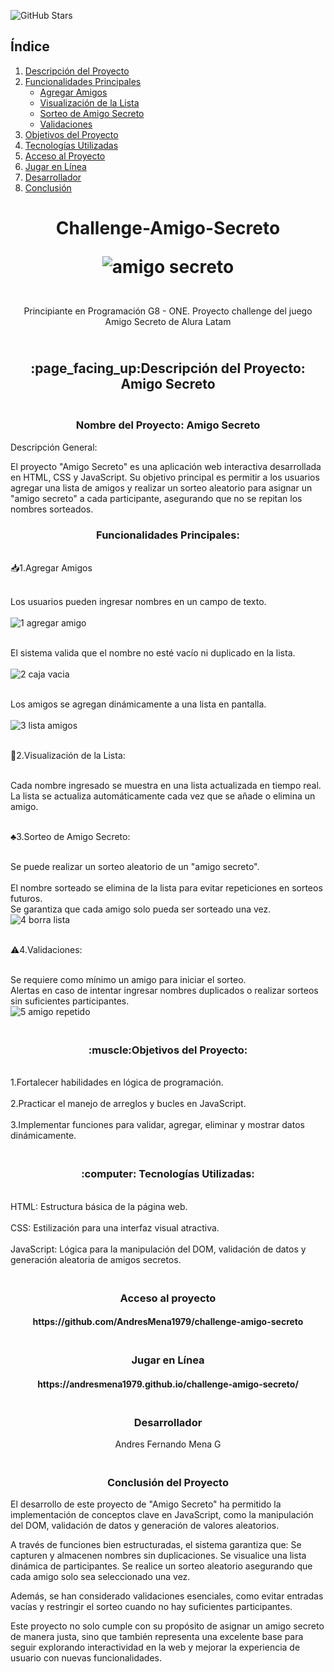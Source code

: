 ![GitHub Stars](https://img.shields.io/github/stars/AndresMena1979/challenge-amigo-secreto?style=social)

## Índice

1. [Descripción del Proyecto](#descripcion-del-proyecto)
2. [Funcionalidades Principales](#funcionalidades-principales)
   - [Agregar Amigos](#agregar-amigos)
   - [Visualización de la Lista](#visualizacion-de-la-lista)
   - [Sorteo de Amigo Secreto](#sorteo-de-amigo-secreto)
   - [Validaciones](#validaciones)
3. [Objetivos del Proyecto](##objetivos-del-proyecto)
4. [Tecnologías Utilizadas](#tecnologias-utilizadas)
5. [Acceso al Proyecto](#acceso-al-proyecto)
6. [Jugar en Línea](#jugar-en-linea)
7. [Desarrollador](#desarrollador)
8. [Conclusión](#conclusion)


<h1 align="center"<br> Challenge-Amigo-Secreto</br> 
  
   ![amigo secreto](https://github.com/user-attachments/assets/84070e05-008b-439a-8e37-d545ead7c4bb)</h1>


<p  align="center"><br> Principiante en Programación G8 - ONE. Proyecto challenge del juego Amigo Secreto de Alura Latam <br/></p>


<h2  align="center"><br>:page_facing_up:Descripción del Proyecto: Amigo Secreto<br/></h2>



 <h3  align="center"><br>Nombre del Proyecto: Amigo Secreto</br></h3>

<p1 align="center"> Descripción General:

El proyecto "Amigo Secreto" es una aplicación web interactiva desarrollada en HTML, CSS y JavaScript. Su objetivo principal es permitir a los usuarios agregar una lista de amigos y realizar un sorteo aleatorio para asignar un "amigo secreto" a cada participante, asegurando que no se repitan los nombres sorteados.</p1>

<h3 align="center">Funcionalidades Principales:</h3>

<p2 align="left"><br>:inbox_tray:1.Agregar Amigos</br></p>

<br>Los usuarios pueden ingresar nombres en un campo de texto.</br>
<br>![1 agregar amigo](https://github.com/user-attachments/assets/8088a43e-e73f-49ed-b5bb-e9c9342b1e31)</br>


<br>El sistema valida que el nombre no esté vacío ni duplicado en la lista.</br>
<br>![2 caja vacia](https://github.com/user-attachments/assets/e9ca3331-c089-436e-beb0-388a24d5f576)</br>

<br>Los amigos se agregan dinámicamente a una lista en pantalla.</br>
<br>![3 lista amigos](https://github.com/user-attachments/assets/99051025-84ef-49d5-9eb5-505e7d7f72fd)</br>

<p3 align="left"><br>:pencil:2.Visualización de la Lista:</br>

<br>Cada nombre ingresado se muestra en una lista actualizada en tiempo real.</br>
La lista se actualiza automáticamente cada vez que se añade o elimina un amigo.</p3>


<p4 align="left"><br>:clubs:3.Sorteo de Amigo Secreto:</br>

<br>Se puede realizar un sorteo aleatorio de un "amigo secreto".</br>
<br>El nombre sorteado se elimina de la lista para evitar repeticiones en sorteos futuros.</br>
Se garantiza que cada amigo solo pueda ser sorteado una vez.</p4>
<br>![4 borra lista](https://github.com/user-attachments/assets/c976e663-4b38-42e9-bfa6-e8f35ddac577)</br>

<p5 align="left"><br>:warning:4.Validaciones:</br>

<br>Se requiere como mínimo un amigo para iniciar el sorteo.</br>
Alertas en caso de intentar ingresar nombres duplicados o realizar sorteos sin suficientes participantes. </p5>
<br>![5  amigo repetido](https://github.com/user-attachments/assets/1d07e562-7a1e-4ca7-882a-050929b61f53)</br>

<h3 align="center"><br>:muscle:Objetivos del Proyecto:</b></h3>


<br>1.Fortalecer habilidades en lógica de programación.</br>
<br>2.Practicar el manejo de arreglos y bucles en JavaScript.</br>
<br>3.Implementar funciones para validar, agregar, eliminar y mostrar datos dinámicamente.</br>



<h3 align="center"><br>:computer: Tecnologías Utilizadas:</b></h3>

<br>HTML: Estructura básica de la página web.</br>
<br>CSS: Estilización para una interfaz visual atractiva.</br>
<br>JavaScript: Lógica para la manipulación del DOM, validación de datos y generación aleatoria de amigos secretos.</br>

<h3 align="center"><br>Acceso al proyecto</br></h3>

<h4 align="center">https://github.com/AndresMena1979/challenge-amigo-secreto </h4>

<h3 align="center"><br>Jugar en Línea</br></h3>

<h4 align="center">https://andresmena1979.github.io/challenge-amigo-secreto/</h4>

<h3 align="center"><br>Desarrollador</br></h3>
<p align="center">Andres Fernando Mena G</p>

<h3 align="center"><br>Conclusión del Proyecto</br></h3>
 

El desarrollo de este proyecto de "Amigo Secreto" ha permitido la implementación de conceptos clave en JavaScript, como la manipulación del DOM, validación de datos y generación de valores aleatorios.

A través de funciones bien estructuradas, el sistema garantiza que:
 Se capturen y almacenen nombres sin duplicaciones.
 Se visualice una lista dinámica de participantes.
 Se realice un sorteo aleatorio asegurando que cada amigo solo sea seleccionado una vez.

Además, se han considerado validaciones esenciales, como evitar entradas vacías y restringir el sorteo cuando no hay suficientes participantes.

Este proyecto no solo cumple con su propósito de asignar un amigo secreto de manera justa, sino que también representa una excelente base para seguir explorando interactividad en la web y mejorar la experiencia de usuario con nuevas funcionalidades.
